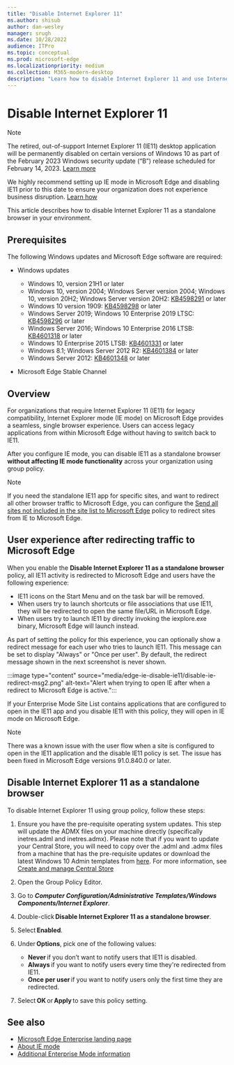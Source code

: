 ```yaml
---
title: "Disable Internet Explorer 11"
ms.author: shisub
author: dan-wesley
manager: srugh
ms.date: 10/28/2022
audience: ITPro
ms.topic: conceptual
ms.prod: microsoft-edge
ms.localizationpriority: medium
ms.collection: M365-modern-desktop
description: "Learn how to disable Internet Explorer 11 and use Internet Explorer mode in Microsoft Edge."
---
```


# Disable Internet Explorer 11

>[!Note]
> The retired, out-of-support Internet Explorer 11 (IE11) desktop application will be permanently disabled on certain versions of Windows 10 as part of the February 2023 Windows security update (“B”) release scheduled for February 14, 2023. [Learn more](https://techcommunity.microsoft.com/t5/windows-it-pro-blog/internet-explorer-11-desktop-app-retirement-faq/ba-p/2366549)  
>
> We highly recommend setting up IE mode in Microsoft Edge and disabling IE11 prior to this date to ensure your organization does not experience business disruption. [Learn how](https://techcommunity.microsoft.com/t5/windows-it-pro-blog/control-ie-retirement-on-your-own-schedule-with-the-disable-ie/ba-p/3627725)

This article describes how to disable Internet Explorer 11 as a standalone browser in your environment.

## Prerequisites

The following Windows updates and Microsoft Edge software are required:

- Windows updates

  - Windows 10, version 21H1 or later
  - Windows 10, version 2004; Windows Server version 2004; Windows 10, version 20H2; Windows Server version 20H2: [KB4598291](https://support.microsoft.com/topic/february-2-2021-kb4598291-os-builds-19041-789-and-19042-789-preview-6a766199-a4f1-616e-1f5c-58bdc3ca5e3b) or later
  - Windows 10 version 1909: [KB4598298](https://support.microsoft.com/topic/january-21-2021-kb4598298-os-build-18363-1350-preview-02dfd9ba-91a2-1b82-dede-42f288c02511) or later
  - Windows Server 2019; Windows 10 Enterprise 2019 LTSC: [KB4598296](https://support.microsoft.com/topic/january-21-2021-kb4598296-os-build-17763-1728-preview-4c0931ff-45b7-ff59-5e00-c03b5afb363d) or later
  - Windows Server 2016; Windows 10 Enterprise 2016 LTSB: [KB4601318](https://support.microsoft.com/topic/february-9-2021-kb4601318-os-build-14393-4225-c5e3de6c-e3e6-ffb5-6197-48b9ce16446e) or later
  - Windows 10 Enterprise 2015 LTSB: [KB4601331](https://support.microsoft.com/office/february-9-2021%e2%80%94kb4601331-os-build-10240-18842-6227d078-fef3-8d67-27e0-1882e6cb79ff?ui=en-US&rs=en-US&ad=US) or later
  - Windows 8.1; Windows Server 2012 R2: [KB4601384](https://support.microsoft.com/topic/february-9-2021-kb4601384-monthly-rollup-16bdbb75-dd4b-2910-abc5-7891c9756b96) or later
  - Windows Server 2012: [KB4601348](https://support.microsoft.com/topic/february-9-2021-kb4601348-monthly-rollup-2c338c0c-73d6-fb80-cc91-f1a86e80db0c) or later
  
- Microsoft Edge Stable Channel

## Overview

For organizations that require Internet Explorer 11 (IE11) for legacy compatibility, Internet Explorer mode (IE mode) on Microsoft Edge provides a seamless, single browser experience. Users can access legacy applications from within Microsoft Edge without having to switch back to IE11.

After you configure IE mode, you can disable IE11 as a standalone browser **without affecting IE mode functionality** across your organization using group policy.

> [!NOTE]
> If you need the standalone IE11 app for specific sites, and want to redirect all other browser traffic to Microsoft Edge, you can configure the [Send all sites not included in the site list to Microsoft Edge](./edge-ie-mode-policies.md#redirect-sites-from-ie-to-microsoft-edge) policy to redirect sites from IE to Microsoft Edge.

## User experience after redirecting traffic to Microsoft Edge

When you enable the **Disable Internet Explorer 11 as a standalone browser** policy, all IE11 activity is redirected to Microsoft Edge and users have the following experience:

- IE11 icons on the Start Menu and on the task bar will be removed.
- When users try to launch shortcuts or file associations that use IE11, they will be redirected to open the same file/URL in Microsoft Edge.
- When users try to launch IE11 by directly invoking the iexplore.exe binary, Microsoft Edge will launch instead.

As part of setting the policy for this experience, you can optionally show a redirect message for each user who tries to launch IE11. This message can be set to display "Always" or "Once per user". By default, the redirect message shown in the next screenshot is never shown.

:::image type="content" source="media/edge-ie-disable-ie11/disable-ie-redirect-msg2.png" alt-text="Alert when trying to open IE after when a redirect to Microsoft Edge is active.":::

If your Enterprise Mode Site List contains applications that are configured to open in the IE11 app and you disable IE11 with this policy, they will open in IE mode on Microsoft Edge.

> [!NOTE]
> There was a known issue with the user flow when a site is configured to open in the IE11 application and the disable IE11 policy is set. The issue has been fixed in Microsoft Edge versions 91.0.840.0 or later.

## Disable Internet Explorer 11 as a standalone browser

To disable Internet Explorer 11 using group policy, follow these steps:

1. Ensure you have the pre-requisite operating system updates. This step will update the ADMX files on your machine directly (specifically inetres.adml and inetres.admx). Please note that if you want to update your Central Store, you will need to copy over the .adml and .admx files from a machine that has the pre-requisite updates or download the latest Windows 10 Admin templates from [here](https://www.microsoft.com/download/details.aspx?id=103124&msclkid=eae4a72fb1fb11ecb97ca3096b36cc06). For more information, see [Create and manage Central Store](/troubleshoot/windows-client/group-policy/create-and-manage-central-store)
2. Open the Group Policy Editor.
3. Go to ***Computer Configuration/Administrative Templates/Windows Components/Internet Explorer***.
4. Double-click **Disable Internet Explorer 11 as a standalone browser**.
5. Select **Enabled**.
6. Under **Options**, pick one of the following values:

   - **Never** if you don’t want to notify users that IE11 is disabled.
   - **Always** if you want to notify users every time they're redirected from IE11.
   - **Once per user** if you want to notify users only the first time they are redirected.

7. Select **OK** or **Apply** to save this policy setting.

## See also

- [Microsoft Edge Enterprise landing page](https://aka.ms/EdgeEnterprise)
- [About IE mode](./edge-ie-mode.md)
- [Additional Enterprise Mode information](/internet-explorer/ie11-deploy-guide/enterprise-mode-overview-for-ie11)
